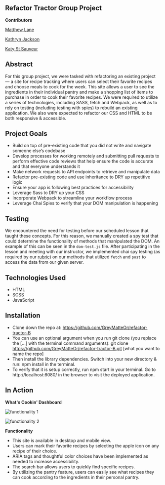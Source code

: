 ## Refactor Tractor Group Project

**Contributors**

[Matthew Lane](https://github.com/GreyMatteOr)

[Kathryn Jackson](https://github.com/kathrynljackson)

[Katy St Sauveur](https://github.com/krogowsk531)


## Abstract

For this group project, we were tasked with refactoring an existing project — a site for recipe tracking where users can select their favorite recipes and choose meals to cook for the week. This site allows a user to see the ingredients in their individual pantry and make a shopping list of items to purchase in order to cook their favorite recipes. We were required to utilize a series of technologies, including SASS, fetch and Webpack, as well as to rely on testing (including testing with spies) to rebuild an existing application. We also were expected to refactor our CSS and HTML to be both responsive & accessible.


## Project Goals

* Build on top of pre-existing code that you did not write and navigate someone else’s codebase
* Develop processes for working remotely and submitting pull requests to perform effective code reviews that help ensure the code is accurate and that everyone understands it
* Make network requests to API endpoints to retrieve and manipulate data
* Refactor pre-existing code and use inheritance to DRY up repetitive logic
* Ensure your app is following best practices for accessibility
* Leverage Sass to DRY up your CSS
* Incorporate Webpack to streamline your workflow process
* Leverage Chai Spies to verify that your DOM manipulation is happening

## Testing

We encountered the need for testing before our scheduled lesson that taught these concepts. For this reason, we manually created a spy test that could determine the functionality of methods that manipulated the DOM. An example of this can be seen in the `dom-test.js` file. After participating in the lesson and meeting with our instructor, we implemented chai spy testing (as required by our [rubric](https://frontend.turing.io/projects/module-2/refactor-tractor-wc.html)) on our methods that utilized `fetch` and `post` to access the data from our given server.


## Technologies Used

* HTML
* SCSS
* JavaScript


## Installation

* Clone down the repo at: https://github.com/GreyMatteOr/refactor-tractor-B  
* You can use an optional argument when you run git clone (you replace the [...] with the terminal command arguments): git clone https://github.com/GreyMatteOr/refactor-tractor-B.git [what you want to name the repo]
* Then install the library dependencies. Switch into your new directory & run: npm install in the terminal.
* To verify that it is setup correctly, run npm start in your terminal. Go to http://localhost:8080/ in the browser to visit the deployed application.


## In Action

**What's Cookin' Dashboard**

![functionality 1](https://giphy.com/gifs/IzuPzeGgUiKWEanJIE)

![functionality 2](https://giphy.com/gifs/dscc49iLbkp3CgKQyd)


**Functionality**

* This site is available in desktop and mobile view.
* Users can mark their favorite recipes by selecting the apple icon on any recipe of their choice.
* ARIA tags and thoughtful color choices have been implemented as needed to increase accessibility.
* The search bar allows users to quickly find specific recipes.
* By utilizing the pantry feature, users can easily see what recipes they can cook according to the ingredients in their personal pantry.
